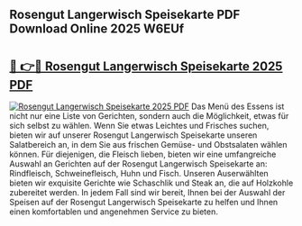 ## Rosengut Langerwisch Speisekarte PDF Download Online 2025 W6EUf

# <h2><a href="http://gccvkw.nevu.top/?p=Rosengut+Langerwisch+Speisekarte">🔗 👉🔴 Rosengut Langerwisch Speisekarte 2025 PDF</a></h2>

[![Rosengut Langerwisch Speisekarte 2025 PDF](https://i.imgur.com/dBaPXMq.png)](http://gccvkw.nevu.top/?p=Rosengut+Langerwisch+Speisekarte)
Das Menü des Essens ist nicht nur eine Liste von Gerichten, sondern auch die Möglichkeit, etwas für sich selbst zu wählen. Wenn Sie etwas Leichtes und Frisches suchen, bieten wir auf unserer Rosengut Langerwisch Speisekarte unseren Salatbereich an, in dem Sie aus frischen Gemüse- und Obstsalaten wählen können. Für diejenigen, die Fleisch lieben, bieten wir eine umfangreiche Auswahl an Gerichten auf der Rosengut Langerwisch Speisekarte an: Rindfleisch, Schweinefleisch, Huhn und Fisch. Unseren Auserwählten bieten wir exquisite Gerichte wie Schaschlik und Steak an, die auf Holzkohle zubereitet werden. In jedem Fall sind wir bereit, Ihnen bei der Auswahl der Speisen auf der Rosengut Langerwisch Speisekarte zu helfen und Ihnen einen komfortablen und angenehmen Service zu bieten.
